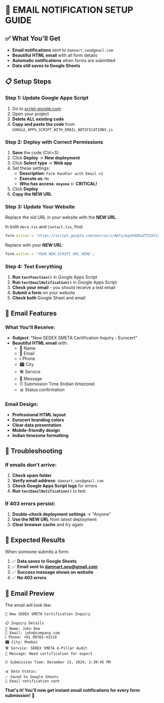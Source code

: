# 📧 EMAIL NOTIFICATION SETUP GUIDE

## ✅ What You'll Get
- **Email notifications** sent to `damnart.seo@gmail.com`
- **Beautiful HTML email** with all form details
- **Automatic notifications** when forms are submitted
- **Data still saves to Google Sheets**

## 📋 Setup Steps

### Step 1: Update Google Apps Script
1. Go to [script.google.com](https://script.google.com)
2. Open your project
3. **Delete ALL existing code**
4. **Copy and paste the code** from `GOOGLE_APPS_SCRIPT_WITH_EMAIL_NOTIFICATIONS.js`

### Step 2: Deploy with Correct Permissions
1. **Save** the code (Ctrl+S)
2. Click **Deploy** → **New deployment**
3. Click **Select type** → **Web app**
4. Set these settings:
   - **Description**: `Form Handler with Email v1`
   - **Execute as**: `Me`
   - **Who has access**: **`Anyone`** ← **CRITICAL!**
5. Click **Deploy**
6. **Copy the NEW URL**

### Step 3: Update Your Website
Replace the old URL in your website with the **NEW URL**.

In both `Hero.tsx` and `Contact.tsx`, find:
```javascript
form.action = 'https://script.google.com/macros/s/AKfycbyoX4DKwZTC5Xtt3LdhGvXITklHcw66_32JZTPEQX67zmLsjbX5d6m1ysq1mePi4Z9w/exec';
```

Replace with your **NEW URL**:
```javascript
form.action = 'YOUR_NEW_SCRIPT_URL_HERE';
```

### Step 4: Test Everything
1. **Run `testFunction()`** in Google Apps Script
2. **Run `testEmailNotification()`** in Google Apps Script
3. **Check your email** - you should receive a test email
4. **Submit a form** on your website
5. **Check both** Google Sheet and email

## 📧 Email Features

### What You'll Receive:
- **Subject**: "New SEDEX SMETA Certification Inquiry - Eurocert"
- **Beautiful HTML email** with:
  - 👤 Name
  - 📧 Email
  - 📞 Phone
  - 🏙️ City
  - 🛠️ Service
  - 💬 Message
  - ⏰ Submission Time (Indian timezone)
  - 📊 Status confirmation

### Email Design:
- **Professional HTML layout**
- **Eurocert branding colors**
- **Clear data presentation**
- **Mobile-friendly design**
- **Indian timezone formatting**

## 🔧 Troubleshooting

### If emails don't arrive:
1. **Check spam folder**
2. **Verify email address**: `damnart.seo@gmail.com`
3. **Check Google Apps Script logs** for errors
4. **Run `testEmailNotification()`** to test

### If 403 errors persist:
1. **Double-check deployment settings** → "Anyone"
2. **Use the NEW URL** from latest deployment
3. **Clear browser cache** and try again

## 🎯 Expected Results

When someone submits a form:
1. ✅ **Data saves to Google Sheets**
2. ✅ **Email sent to damnart.seo@gmail.com**
3. ✅ **Success message shows on website**
4. ✅ **No 403 errors**

## 📱 Email Preview

The email will look like:
```
🚀 New SEDEX SMETA Certification Inquiry

📋 Inquiry Details
👤 Name: John Doe
📧 Email: john@company.com
📞 Phone: +91 98765-43210
🏙️ City: Mumbai
🛠️ Service: SEDEX SMETA 4-Pillar Audit
💬 Message: Need certification for export

⏰ Submission Time: December 15, 2024, 2:30:45 PM

📊 Data Status:
✅ Saved to Google Sheets
📧 Email notification sent
```

**That's it! You'll now get instant email notifications for every form submission!** 🎉 